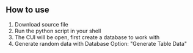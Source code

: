 ## How to use
1. Download source file
2. Run the python script in your shell
3. The CUI will be open, first create a database to work with
4. Generate random data with Database Option: "Generate Table Data"